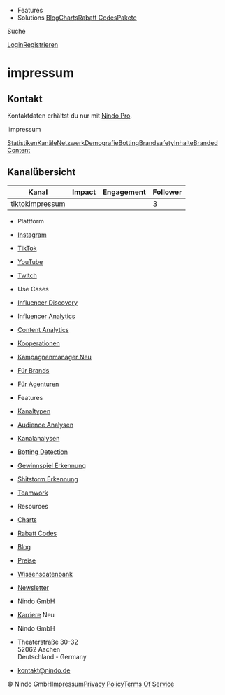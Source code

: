 [](https://nindo.de/)

* Features
* Solutions
[Blog](https://nindo.de/blog)[Charts](https://nindo.de/charts)[Rabatt Codes](https://nindo.de/coupons)[Pakete](https://nindo.de/pricing)

Suche

[Login](https://nindo.de/sign-in)[Registrieren](https://nindo.de/sign-up)

impressum
=========

Kontakt
-------

Kontaktdaten erhältst du nur mit [Nindo Pro](https://nindo.de/demo).

Iimpressum

[Statistiken](https://nindo.de/impressum/stats/83bb0abb8ac77311ede0eb3cab65c3e5e0d813ba)[Kanäle](https://nindo.de/impressum)[Netzwerk](https://nindo.de/impressum/network)[Demografie](https://nindo.de/impressum/demography/83bb0abb8ac77311ede0eb3cab65c3e5e0d813ba)[Botting](https://nindo.de/impressum/botting/83bb0abb8ac77311ede0eb3cab65c3e5e0d813ba)[Brandsafety](https://nindo.de/impressum/brandsafety)[Inhalte](https://nindo.de/impressum/content)[Branded Content](https://nindo.de/impressum/branded-content)

Kanalübersicht
--------------

| Kanal | Impact | Engagement | Follower |
| --- | --- | --- | --- |
| [tiktok](https://www.tiktok.com/@impressum)[impressum](https://nindo.de/impressum/stats/83bb0abb8ac77311ede0eb3cab65c3e5e0d813ba) |     |     | 3   |

* Plattform
* [Instagram](https://nindo.de/features/instagram)
* [TikTok](https://nindo.de/features/tiktok)
* [YouTube](https://nindo.de/features/youtube)
* [Twitch](https://nindo.de/features/twitch)

* Use Cases
* [Influencer Discovery](https://nindo.de/features/discovery)
* [Influencer Analytics](https://nindo.de/features/analytics)
* [Content Analytics](https://nindo.de/features/content)
* [Kooperationen](https://nindo.de/features/branded-content)
* [Kampagnenmanager Neu](https://nindo.de/features/campaigns)
* [Für Brands](https://nindo.de/solutions/brands)
* [Für Agenturen](https://nindo.de/solutions/agencies)

* Features
* [Kanaltypen](https://nindo.de/features#kanaltypen)
* [Audience Analysen](https://nindo.de/features#audience)
* [Kanalanalysen](https://nindo.de/features/analytics)
* [Botting Detection](https://nindo.de/features#botting)
* [Gewinnspiel Erkennung](https://nindo.de/features#gewinnspiele)
* [Shitstorm Erkennung](https://nindo.de/features#shitstorms)
* [Teamwork](https://nindo.de/features#teamwork)

* Resources
* [Charts](https://nindo.de/charts)
* [Rabatt Codes](https://nindo.de/coupons)
* [Blog](https://nindo.de/blog)
* [Preise](https://nindo.de/pricing)
* [Wissensdatenbank](https://help.nindo.de/)
* [Newsletter](https://nindo.de/newsletter)

* Nindo GmbH
* [Karriere](https://nindo.de/jobs) Neu
* Nindo GmbH
* Theaterstraße 30-32  
    52062 Aachen  
    Deutschland - Germany
    
* [kontakt@nindo.de](mailto:kontakt@nindo.de)

© Nindo GmbH[Impressum](https://nindo.de/imprint)[Privacy Policy](https://nindo.de/privacy)[Terms Of Service](https://nindo.de/terms)

[](https://www.linkedin.com/company/nindopro)[](https://www.xing.com/pages/nindo)[](https://www.instagram.com/nindo.de/)[](https://www.youtube.com/channel/UC1W96tENk9fz6ODZfEF42tA)[](https://www.tiktok.com/@nindo.de)